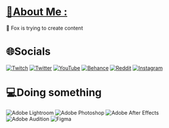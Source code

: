 # [💫About Me :](https://solo.to/hoser)
🦊 Fox is trying to create content

# 🌐Socials
[![Twitch](https://img.shields.io/badge/Twitch-%239146FF.svg?logo=Twitch&logoColor=white)](https://twitch.tv/hoserfx) [![Twitter](https://img.shields.io/badge/Twitter-%231DA1F2.svg?logo=Twitter&logoColor=white)](https://twitter.com/hoserfx) [![YouTube](https://img.shields.io/badge/YouTube-%23FF0000.svg?logo=YouTube&logoColor=white)](https://youtube.com/@hoseredits) [![Behance](https://img.shields.io/badge/Behance-1769ff?logo=behance&logoColor=white)](https://behance.net/hoser) [![Reddit](https://img.shields.io/badge/Reddit-%23FF4500.svg?logo=Reddit&logoColor=white)](https://reddit.com/user/hoserfx) [![Instagram](https://img.shields.io/badge/Instagram-%23E4405F.svg?logo=Instagram&logoColor=white)](https://instagram.com/hoserfx) 

# 💻Doing something
![Adobe Lightroom](https://img.shields.io/badge/Adobe%20Lightroom-31A8FF.svg?style=for-the-badge&logo=Adobe%20Lightroom&logoColor=white) ![Adobe Photoshop](https://img.shields.io/badge/adobephotoshop-%2331A8FF.svg?style=for-the-badge&logo=adobephotoshop&logoColor=white) ![Adobe After Effects](https://img.shields.io/badge/Adobe%20After%20Effects-9999FF.svg?style=for-the-badge&logo=Adobe%20After%20Effects&logoColor=white) ![Adobe Audition](https://img.shields.io/badge/Adobe%20Audition-9999FF.svg?style=for-the-badge&logo=Adobe%20Audition&logoColor=white) ![Figma](https://img.shields.io/badge/figma-%23F24E1E.svg?style=for-the-badge&logo=figma&logoColor=white)
